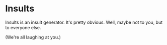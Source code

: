 # Insults

Insults is an insult generator. It's pretty obvious. Well, maybe not to you, but to everyone else. 

(We're all laughing at you.)
